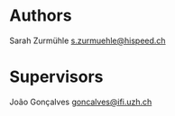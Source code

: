 # Authors
Sarah Zurmühle <s.zurmuehle@hispeed.ch>

# Supervisors
João Gonçalves <goncalves@ifi.uzh.ch>